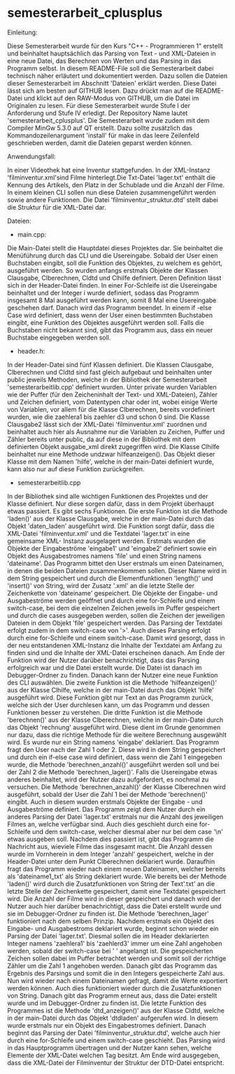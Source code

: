# semesterarbeit_cplusplus

Einleitung:

Diese Semesterarbeit wurde für den Kurs "C++ - Programmieren 1" erstellt und beinhaltet hauptsächlich
das Parsing von Text - und XML-Dateien in eine neue Datei, das Berechnen von Werten und das Parsing in das Programm selbst.
In diesem README-File soll die Semesterarbeit dabei technisch näher erläutert und dokumentiert werden. 
Dazu sollen die Dateien dieser Semesterarbeit im Abschnitt 'Dateien' erklärt werden. 
Diese Datei lässt sich am besten auf GITHUB lesen. Dazu drückt man auf die README-Datei und klickt auf den RAW-Modus von GITHUB, 
um die Datei im Originalen zu lesen.
Für diese Semesterarbeit wurde Stufe I der Anforderung und Stufe IV erledigt.
Der Repository Name lautet 'semesterarbeit_cplusplus'.
Die Semesterarbeit wurde zudem mit dem Compiler MinGw 5.3.0 auf QT erstellt. Dazu sollte zusätzlich das Kommandozeilenargument 'install'
für make in das leere Zeilenfeld geschrieben werden, damit die Dateien geparst werden können.


Anwendungsfall:

In einer Videothek hat eine Inventur stattgefunden. In der XML-Instanz 'filminventur.xml'sind Filme hinterlegt.Die Txt-Datei 'lager.txt'
enthält die Kennung des Artikels, den Platz in der Schublade und die Anzahl der Filme. In einem kleinen CLI sollen nun diese Dateien 
zusammengeführt werden sowie andere Funktionen. Die Datei 'filminventur_struktur.dtd' stellt dabei die Struktur für die XML-Datei dar.

Dateien:

- main.cpp:

Die Main-Datei stellt die Hauptdatei dieses Projektes dar. Sie beinhaltet die Menüführung durch das CLI und die Usereingabe. Sobald
der User einen Buchstaben eingibt, soll die Funktion des Objektes, zu welchem es gehört, ausgeführt werden. So wurden anfangs erstmals 
Objekte der Klassen Clausgabe, Clberechnen, Cldtd und Clhilfe definiert. Deren Definition lässt sich in der Header-Datei finden. In 
einer For-Schleife ist die Usereingabe beinhaltet und der Integer i wurde definiert, sodass das Programm insgesamt 8 Mal ausgeführt 
werden kann, somit 8 Mal eine Usereingabe geschehen darf. Danach wird das Programm beendet. In einem if -else Case wird definiert,
dass wenn der User einen bestimmten Buchstaben eingibt, eine Funktion des Objektes ausgeführt werden soll. Falls die Buchstaben nicht
bekannt sind, gibt das Programm aus, dass ein neuer Buchstabe eingegeben werden soll. 

- header.h:

In der Header-Datei sind fünf Klassen definiert. Die Klassen Clausgabe, Clberechnen und Cldtd sind fast gleich aufgebaut und beinhalten 
unter public jeweils Methoden, welche in der Bibliothek der Semesterarbeit 'semesterarbeitlib.cpp' definiert wurden. Unter private
wurden Variablen wie der Puffer (für den Zeicheninhalt der Text- und XML-Dateien), Zähler und Zeichen definiert, vom Datentypen char 
oder int, wobei einige Werte von Variablen, vor allem für die Klasse Clberechnen, bereits vordefiniert wurden, wie die zaehlera1 bis 
zaehler d3 und schon 0 sind. Die Klasse Clausgabe2 lässt sich der XML-Datei 'filminventur.xml' zuordnen und beinhaltet auch hier als 
Ausnahme nur die Variablen zu Zeichen, Puffer und Zähler bereits unter public, da auf diese in der Bibliothek mit dem definierten Objekt
ausgabe_xml direkt zugegriffen wird. Die Klasse Clhilfe beinhaltet nur eine Methode undzwar hilfeanzeigen(). Das Objekt dieser Klasse 
mit dem Namen 'hilfe', welche in der main-Datei definiert wurde, kann also nur auf diese Funktion zurückgreifen. 

- semesterarbeitlib.cpp

In der Bibliothek sind alle wichtigen Funktionen des Projektes und der Klasse definiert. Nur diese sorgen dafür, dass in dem Projekt
überhaupt etwas passiert. Es gibt sechs Funktionen.
Die erste Funktion ist die Methode 'laden()' aus der Klasse Clausgabe, welche in der main-Datei durch das Objekt 'daten_laden' 
ausgeführt wird. Die Funktion sorgt dafür, dass die XML-Datei 'filminventur.xml' und die Textdatei 'lager.txt' in eine gemeinsame XML-
Instanz ausgelagert werden. Erstmals wurden die Objekte der Eingabeströme 'eingabe1' und 'eingabe2' definiert sowie ein Objekt des
Ausgabestromes namens 'file' und einen String namens 'dateiname'.  Das Programm bittet den User erstmals um einen Dateinamen, in denen 
die beiden Dateien zusammenkommen sollen. Dieser Name wird in dem String gespeichert und durch die Elementfunktionen 'length()' und 
'insert()' von String, wird der Zusatz '.xml' an die letzte Stelle der Zeichenkette von 'dateiname' gespeichert. Die Objekte der 
Eingabe- und Ausgabeströme werden geöffnet und durch eine for-Schleife und einem switch-case, bei dem die einzelnen Zeichen jeweils im 
Puffer gespeichert und durch die cases ausgegeben werden, sollen die Zeichen der jeweiligen Dateien in dem Objekt 'file' gespeichert 
werden. Das Parsing der Textdatei erfolgt zudem in dem switch-case von '>'. Auch dieses Parsing erfolgt durch eine for-Schleife und 
einem switch-case. Damit wird gesorgt, dass in der neu entstandenen XML-Instanz die Inhalte der Textdatei am Anfang zu finden sind und 
die Inhalte der XML-Datei erscheinen danach. Am Ende der Funktion wird der Nutzer darüber benachrichtigt, dass das Parsing erfolgreich 
war und die Datei erstellt wurde. Die Datei ist danach im Debugger-Ordner zu finden. Danach kann der Nutzer eine neue Funktion des CLI 
auswählen. 
Die zweite Funktion ist die Methode 'hilfeanzeigen()' aus der Klasse Clhilfe, welche in der main-Datei durch das Objekt 'hilfe' 
ausgeführt wird. Diese Funktion gibt nur Text an das Programm zurück, welche sich der User durchlesen kann, um das Programm und dessen
Funktionen besser zu verstehen.
Die dritte Funktion ist die Methode 'berechnen()' aus der Klasse Clberechnen, welche in der main-Datei durch das Objekt 'rechnung'
ausgeführt wird. Diese dient im Grunde genommen nur dazu, dass die richtige Methode für die weitere Berechnung ausgewählt wird. Es 
wurde nur ein String namens 'eingabe' deklariert. Das Programm fragt den User nach der Zahl 1 oder 2. Diese wird in dem String 
gespeichert und durch ein if-else case wird definiert, dass wenn die Zahl 1 eingegeben wurde, die Methode 'berechnen_anzahl()' 
ausgeführt werden soll und bei der Zahl 2 die Methode 'berechnen_lager()'. Falls die Usereingabe etwas anderes beinhaltet, wird der 
Nutzer dazu aufgefordert, es nochmal zu versuchen. 
Die Methode 'berechnen_anzahl()' der Klasse Clberechnen wird ausgeführt, sobald der User die Zahl 1 bei der Methode 'berechnen()' 
eingibt. Auch in diesem wurden erstmals Objekte der Eingabe - und Ausgabeströme definiert. Das Programm zeigt dem Nutzer durch ein 
anderes Parsing der Datei 'lager.txt' erstmals nur die Anzahl des jeweiligen Filmes an, welche verfügbar sind. Auch dies geschieht durch
eine for-Schleife und dem switch-case, welcher diesmal aber nur bei dem case '\n' etwas ausgeben soll. Nachdem dies passiert ist, gibt
das Programm die Nachricht aus, wieviele Filme das insgesamt macht. Die Anzahl dessen wurde im Vornherein in dem Integer 'anzahl' 
gespeichert, welche in der Header-Datei unter dem Punkt Clberechnen deklariert wurde. Daraufhin fragt das Programm wieder nach einem 
neuen Dateinamen, welcher bereits als 'dateiname1_txt' als String deklariert wurde. Wie bereits bei der Methode 'laden()' wird durch die
Zusatzfunktionen von String der Text'.txt' an die letzte Stelle der Zeichenkette gespeichert, damit eine Textdatei gespeichert wird. Die
Anzahl der Filme wird in dieser gespeichert und danach wird der Nutzer auch hier darüber benachrichtigt, dass die Datei erstellt wurde 
und sie im Debugger-Ordner zu finden ist.
Die Methode 'berechnen_lager' funktioniert nach dem selben Prinzip. Nachdem erstmals ein Objekt des Eingabe- und Ausgabestroms 
deklariert wurde, beginnt schon wieder ein Parsing der Datei 'lager.txt'. Diesmal sollen die im Header deklarierten Integer namens 
'zaehlera1' bis 'zaehlerd3' immer um eine Zahl angehoben werden, sobald der switch-case bei ' ' angelangt ist. Die gespeicherten
Zeichen sollen dabei im Puffer betrachtet werden und somit soll der richtige Zähler um die Zahl 1 angehoben werden. Danach gibt das 
Programm das Ergebnis des Parsings und somit die in den Integers gespeicherte Zahl aus. Nun wird wieder nach einem Dateinamen gefragt,
damit die Werte exportiert werden können. Auch dies funktioniert wieder durch die Zusatzfunktionen von String. Danach gibt das Programm 
erneut aus, dass die Datei erstellt wurde und im Debugger-Ordner zu finden ist. 
Die letzte Funktion des Programmes ist die Methode 'dtd_anzeigen()' aus der Klasse Cldtd, welche in der main-Datei durch das Objekt 
'dtdladen' aufgerufen wird. In diesem wurde erstmals nur ein Objekt des Eingabestromes definiert. Danach beginnt das Parsing der
Datei 'filminventur_struktur.dtd', welche auch hier durch eine for-Schleife und einem switch-case geschieht. Das Parsing wird in das
Hauptprogramm übertragen und der Nutzer kann sehen, welche Elemente der XML-Datei welchen Tag besitzt. Am Ende wird ausgegeben, dass die
XML-Datei der Filminventur der Struktur der DTD-Datei entspricht.
